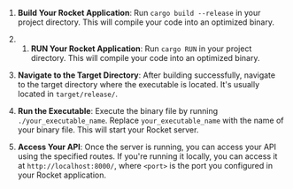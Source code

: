 1. **Build Your Rocket Application**: Run `cargo build --release` in your project directory. This will compile your code into an optimized binary.

2. 1. **RUN Your Rocket Application**: Run `cargo RUN` in your project directory. This will compile your code into an optimized binary.

3. **Navigate to the Target Directory**: After building successfully, navigate to the target directory where the executable is located. It's usually located in `target/release/`.

4. **Run the Executable**: Execute the binary file by running `./your_executable_name`. Replace `your_executable_name` with the name of your binary file. This will start your Rocket server.

5. **Access Your API**: Once the server is running, you can access your API using the specified routes. If you're running it locally, you can access it at `http://localhost:8000/`, where `<port>` is the port you configured in your Rocket application.
